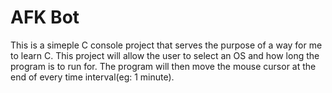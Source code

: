# AFK Bot
This is a simeple C console project that serves the purpose of a way for me to learn C. This project will allow the user to select an OS and how long the program is to run for. The program will then move the mouse cursor at the end of every time interval(eg: 1 minute).